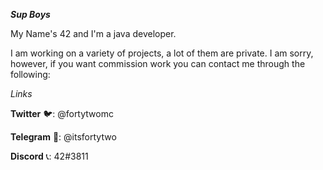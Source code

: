 ***Sup Boys***

My Name's 42 and I'm a java developer.

I am working on a variety of projects, a lot of them are private. I am sorry, however, if you want commission work you can contact me through the following:

*Links*

**Twitter**
🐦: @fortytwomc

**Telegram**
📱: @itsfortytwo

**Discord**
📞: 42#3811
